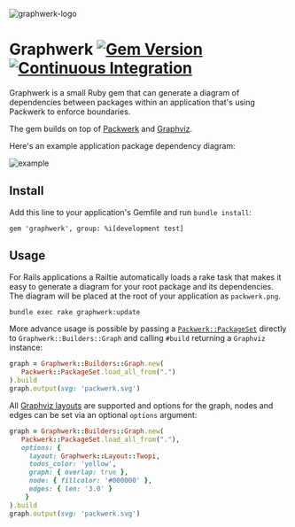 ![graphwerk-logo](https://user-images.githubusercontent.com/2643026/95463568-cfaada80-0970-11eb-8305-aea01a0d77a9.png)

# Graphwerk [![Gem Version](https://badge.fury.io/rb/graphwerk.svg)](https://badge.fury.io/rb/graphwerk) [![Continuous Integration](https://github.com/bellroy/graphwerk/actions/workflows/ci.yml/badge.svg)](https://github.com/bellroy/graphwerk/actions/workflows/ci.yml)

Graphwerk is a small Ruby gem that can generate a diagram of dependencies between packages within an application that's using Packwerk to enforce boundaries.

The gem builds on top of [Packwerk](https://github.com/Shopify/packwerk) and [Graphviz](https://github.com/glejeune/Ruby-Graphviz).

Here's an example application package dependency diagram:

![example](https://user-images.githubusercontent.com/2643026/97689408-6ca1f480-1a93-11eb-9999-22e79791b300.png)

## Install

Add this line to your application's Gemfile and run `bundle install`:

`gem 'graphwerk', group: %i[development test]`

## Usage

For Rails applications a Railtie automatically loads a rake task that makes it easy to generate a diagram for your root package and its dependencies. The diagram will be placed at the root of your application as `packwerk.png`.

```bash
bundle exec rake graphwerk:update
```

More advance usage is possible by passing a [`Packwerk::PackageSet`](https://github.com/Shopify/packwerk/blob/main/lib/packwerk/package_set.rb) directly to `Graphwerk::Builders::Graph` and calling `#build` returning a `Graphviz` instance:

```ruby
graph = Graphwerk::Builders::Graph.new(
   Packwerk::PackageSet.load_all_from(".")
).build
graph.output(svg: 'packwerk.svg')
```

All [Graphviz layouts](https://graphviz.org/documentation/#layout-manual-pages) are supported and options for the graph, nodes and edges can be set via an optional `options` argument:

```ruby
graph = Graphwerk::Builders::Graph.new(
   Packwerk::PackageSet.load_all_from("."),
   options: {
     layout: Graphwerk::Layout::Twopi,
     todos_color: 'yellow',
     graph: { overlap: true },
     node: { fillcolor: '#000000' },
     edges: { len: '3.0' }
    }
).build
graph.output(svg: 'packwerk.svg')
```

